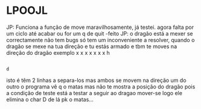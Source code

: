 # LPOOJL

JP: Funciona a função de move maravilhosamente, já testei. agora falta por um ciclo até acabar ou for um q de quit -feito
JP: o dragão está a mexer se correctamente não tem bugs só tem um inconveniente a resolver, quando o dragão se mexe na tua direção e tu estás armado e tbm te moves na direção do dragão exemplo x x x x x x x
																																																  h

																																																  
																																																  d
isto é têm 2 linhas a separa-los mas ambos se movem na direção um do outro o programa vê q o matas mas não te mostra a posição do dragão pois a condição de teste está a testar a seguir ao dragao mover-se logo ele elimina o char D de lá pk o matas... 